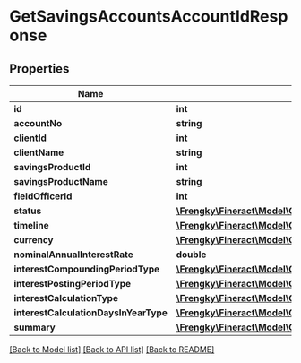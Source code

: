 # GetSavingsAccountsAccountIdResponse

## Properties
Name | Type | Description | Notes
------------ | ------------- | ------------- | -------------
**id** | **int** |  | [optional] 
**accountNo** | **string** |  | [optional] 
**clientId** | **int** |  | [optional] 
**clientName** | **string** |  | [optional] 
**savingsProductId** | **int** |  | [optional] 
**savingsProductName** | **string** |  | [optional] 
**fieldOfficerId** | **int** |  | [optional] 
**status** | [**\Frengky\Fineract\Model\GetSavingsStatus**](GetSavingsStatus.md) |  | [optional] 
**timeline** | [**\Frengky\Fineract\Model\GetSavingsTimeline**](GetSavingsTimeline.md) |  | [optional] 
**currency** | [**\Frengky\Fineract\Model\GetSavingsCurrency**](GetSavingsCurrency.md) |  | [optional] 
**nominalAnnualInterestRate** | **double** |  | [optional] 
**interestCompoundingPeriodType** | [**\Frengky\Fineract\Model\GetSavingsInterestCompoundingPeriodType**](GetSavingsInterestCompoundingPeriodType.md) |  | [optional] 
**interestPostingPeriodType** | [**\Frengky\Fineract\Model\GetSavingsInterestPostingPeriodType**](GetSavingsInterestPostingPeriodType.md) |  | [optional] 
**interestCalculationType** | [**\Frengky\Fineract\Model\GetSavingsInterestCalculationType**](GetSavingsInterestCalculationType.md) |  | [optional] 
**interestCalculationDaysInYearType** | [**\Frengky\Fineract\Model\GetSavingsInterestCalculationDaysInYearType**](GetSavingsInterestCalculationDaysInYearType.md) |  | [optional] 
**summary** | [**\Frengky\Fineract\Model\GetSavingsAccountsSummary**](GetSavingsAccountsSummary.md) |  | [optional] 

[[Back to Model list]](../../README.md#documentation-for-models) [[Back to API list]](../../README.md#documentation-for-api-endpoints) [[Back to README]](../../README.md)


